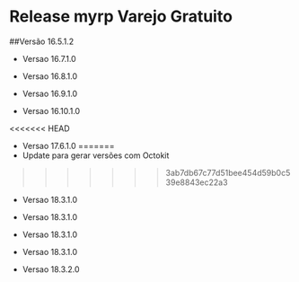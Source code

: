 # Release myrp Varejo Gratuito
##Versão 16.5.1.2

- Versao 16.7.1.0

- Versao 16.8.1.0

- Versao 16.9.1.0

- Versao 16.10.1.0

<<<<<<< HEAD
- Versao 17.6.1.0
=======
- Update para gerar versões com Octokit
>>>>>>> 3ab7db67c77d51bee454d59b0c539e8843ec22a3

- Versao 18.3.1.0

- Versao 18.3.1.0

- Versao 18.3.1.0

- Versao 18.3.1.0

- Versao 18.3.2.0
